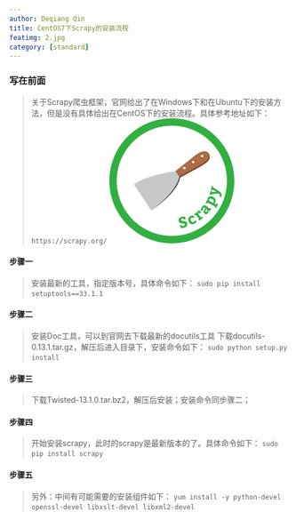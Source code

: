 ```yaml
---
author: Deqiang Qin
title: CentOS7下Scrapy的安装流程
featimg: 2.jpg
category: [standard]
---
```


### 写在前面
>关于Scrapy爬虫框架，官网给出了在Windows下和在Ubuntu下的安装方法，但是没有具体给出在CentOS下的安装流程。具体参考地址如下：
`https://scrapy.org/`
![](/img/centos7/scrapy.png "Scrapy Logo")

#### 步骤一
> 安装最新的工具，指定版本号，具体命令如下：
`sudo pip install setuptools==33.1.1`


#### 步骤二
> 安装Doc工具，可以到官网去下载最新的docutils工具
>下载docutils-0.13.1.tar.gz，解压后进入目录下，安装命令如下：
```sudo python setup.py install```


#### 步骤三
>下载Twisted-13.1.0.tar.bz2，解压后安装；安装命令同步骤二；


#### 步骤四
> 开始安装scrapy，此时的scrapy是最新版本的了。具体命令如下：
```sudo pip install scrapy```

#### 步骤五
> 另外：中间有可能需要的安装组件如下：
```yum install -y python-devel openssl-devel libxslt-devel libxml2-devel ```

